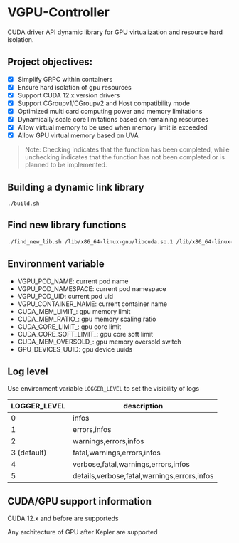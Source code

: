 # VGPU-Controller

CUDA driver API dynamic library for GPU virtualization and resource hard isolation.

## Project objectives:

- [x] Simplify GRPC within containers
- [x] Ensure hard isolation of gpu resources
- [x] Support CUDA 12.x version drivers
- [x] Support CGroupv1/CGroupv2 and Host compatibility mode
- [x] Optimized multi card computing power and memory limitations
- [x] Dynamically scale core limitations based on remaining resources
- [x] Allow virtual memory to be used when memory limit is exceeded 
- [x] Allow GPU virtual memory based on UVA

> Note: Checking indicates that the function has been completed, while unchecking indicates that the function has not been completed or is planned to be implemented.

## Building a dynamic link library

```
./build.sh
```

## Find new library functions

```bash
./find_new_lib.sh /lib/x86_64-linux-gnu/libcuda.so.1 /lib/x86_64-linux-gnu/libnvidia-ml.so.1
```

## Environment variable

* VGPU_POD_NAME: current pod name
* VGPU_POD_NAMESPACE: current pod namespace
* VGPU_POD_UID: current pod uid
* VGPU_CONTAINER_NAME: current container name
* CUDA_MEM_LIMIT_<index>: gpu memory limit
* CUDA_MEM_RATIO_<index>: gpu memory scaling ratio
* CUDA_CORE_LIMIT_<index>: gpu core limit
* CUDA_CORE_SOFT_LIMIT_<index>: gpu core soft limit
* CUDA_MEM_OVERSOLD_<index>: gpu memory oversold switch
* GPU_DEVICES_UUID: gpu device uuids

## Log level

Use environment variable `LOGGER_LEVEL` to set the visibility of logs

| LOGGER_LEVEL       | description                                 |
| ------------------ |---------------------------------------------|
| 0                  | infos                                       |
| 1                  | errors,infos                                |
| 2                  | warnings,errors,infos                       |
| 3 (default)        | fatal,warnings,errors,infos                 |
| 4                  | verbose,fatal,warnings,errors,infos         |
| 5                  | details,verbose,fatal,warnings,errors,infos |

## CUDA/GPU support information

CUDA 12.x and before are supporteds

Any architecture of GPU after Kepler are supported